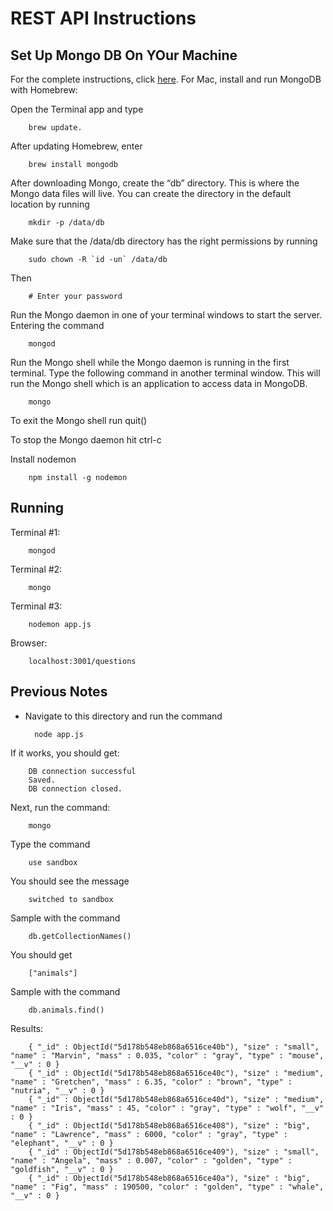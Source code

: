 # **REST API Instructions**

## **Set Up Mongo DB On YOur Machine**

For the complete instructions, click [here](https://treehouse.github.io/installation-guides/mac/mongo-mac.html).  For Mac, install and run MongoDB with Homebrew: 

Open the Terminal app and type

        brew update.

After updating Homebrew, enter

        brew install mongodb

After downloading Mongo, create the “db” directory. This is where the Mongo data files will live. You can create the directory in the default location by running

        mkdir -p /data/db

Make sure that the /data/db directory has the right permissions by running

        sudo chown -R `id -un` /data/db

Then

        # Enter your password

Run the Mongo daemon in one of your terminal windows to start the server. Entering the command

        mongod

Run the Mongo shell while the Mongo daemon is running in the first terminal. Type the following command in another terminal window. This will run the Mongo shell which is an application to access data in MongoDB.

        mongo

To exit the Mongo shell run quit()

To stop the Mongo daemon hit ctrl-c

Install nodemon

        npm install -g nodemon

## **Running**

Terminal #1:

        mongod

Terminal #2:

        mongo

Terminal #3:

        nodemon app.js

Browser:

        localhost:3001/questions

## **Previous Notes**

- Navigate to this directory and run the command

        node app.js

If it works, you should get:

        DB connection successful
        Saved.
        DB connection closed.

Next, run the command:

        mongo

Type the command

        use sandbox

You should see the message

        switched to sandbox

Sample with the command

        db.getCollectionNames()

You should get

        ["animals"]

Sample with the command

        db.animals.find()

Results:

        { "_id" : ObjectId("5d178b548eb868a6516ce40b"), "size" : "small", "name" : "Marvin", "mass" : 0.035, "color" : "gray", "type" : "mouse", "__v" : 0 }
        { "_id" : ObjectId("5d178b548eb868a6516ce40c"), "size" : "medium", "name" : "Gretchen", "mass" : 6.35, "color" : "brown", "type" : "nutria", "__v" : 0 }
        { "_id" : ObjectId("5d178b548eb868a6516ce40d"), "size" : "medium", "name" : "Iris", "mass" : 45, "color" : "gray", "type" : "wolf", "__v" : 0 }
        { "_id" : ObjectId("5d178b548eb868a6516ce408"), "size" : "big", "name" : "Lawrence", "mass" : 6000, "color" : "gray", "type" : "elephant", "__v" : 0 }
        { "_id" : ObjectId("5d178b548eb868a6516ce409"), "size" : "small", "name" : "Angela", "mass" : 0.007, "color" : "golden", "type" : "goldfish", "__v" : 0 }
        { "_id" : ObjectId("5d178b548eb868a6516ce40a"), "size" : "big", "name" : "Fig", "mass" : 190500, "color" : "golden", "type" : "whale", "__v" : 0 }

